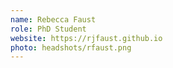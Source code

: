 ```yaml
---
name: Rebecca Faust
role: PhD Student
website: https://rjfaust.github.io 
photo: headshots/rfaust.png
---
```

